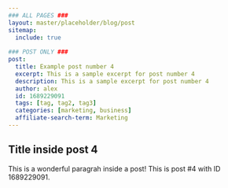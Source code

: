 ```yaml
---
### ALL PAGES ###
layout: master/placeholder/blog/post
sitemap:
  include: true
  
### POST ONLY ###
post:
  title: Example post number 4
  excerpt: This is a sample excerpt for post number 4
  description: This is a sample excerpt for post number 4
  author: alex
  id: 1689229091
  tags: [tag, tag2, tag3]
  categories: [marketing, business]
  affiliate-search-term: Marketing
---
```


## Title inside post 4
This is a wonderful paragrah inside a post! This is post #4 with ID 1689229091.
